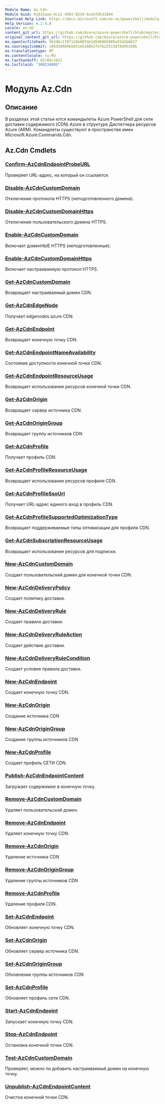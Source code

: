 ```yaml
---
Module Name: Az.Cdn
Module Guid: 91832aaa-dc11-4583-8239-bce5fd531604
Download Help Link: https://docs.microsoft.com/en-us/powershell/module/az.cdn
Help Version: 4.2.4.0
Locale: en-US
content_git_url: https://github.com/Azure/azure-powershell/blob/master/src/Cdn/Cdn/help/Az.Cdn.md
original_content_git_url: https://github.com/Azure/azure-powershell/blob/master/src/Cdn/Cdn/help/Az.Cdn.md
ms.openlocfilehash: 5b34bc1f0712de007de1d5db8b5985e55d2b6627
ms.sourcegitcommit: c05d3d669b5631e526841f47b22513d78495350b
ms.translationtype: MT
ms.contentlocale: ru-RU
ms.lasthandoff: 02/09/2021
ms.locfileid: "100234905"
---
```

# Модуль Az.Cdn
## Описание
В разделах этой статьи ются командылеты Azure PowerShell для сети доставки содержимого (CDN) Azure в структуре Диспетчера ресурсов Azure (ARM). Командлеты существуют в пространстве имен Microsoft.Azure.Commands.Cdn.

## Az.Cdn Cmdlets
### [Confirm-AzCdnEndpointProbeURL](Confirm-AzCdnEndpointProbeURL.md)
Проверяет URL-адрес, на который он ссылается.

### [Disable-AzCdnCustomDomain](Disable-AzCdnCustomDomain.md)
Отключение протокола HTTPS (неподготовленного домена).

### [Disable-AzCdnCustomDomainHttps](Disable-AzCdnCustomDomainHttps.md)
Отключение пользовательского домена HTTPS.

### [Enable-AzCdnCustomDomain](Enable-AzCdnCustomDomain.md)
Включает доменНЫЕ HTTPS (неподготовленные).

### [Enable-AzCdnCustomDomainHttps](Enable-AzCdnCustomDomainHttps.md)
Включает настраиваемую протокол HTTPS.

### [Get-AzCdnCustomDomain](Get-AzCdnCustomDomain.md)
Возвращает настраиваемый домен CDN.

### [Get-AzCdnEdgeNode](Get-AzCdnEdgeNode.md)
Получает edgenodes azure CDN.

### [Get-AzCdnEndpoint](Get-AzCdnEndpoint.md)
Возвращает конечную точку CDN.

### [Get-AzCdnEndpointNameAvailability](Get-AzCdnEndpointNameAvailability.md)
Состояние доступности конечной точки CDN.

### [Get-AzCdnEndpointResourceUsage](Get-AzCdnEndpointResourceUsage.md)
Возвращает использование ресурсов конечной точки CDN.

### [Get-AzCdnOrigin](Get-AzCdnOrigin.md)
Возвращает сервер источника CDN.

### [Get-AzCdnOriginGroup](Get-AzCdnOriginGroup.md)
Возвращает группу источников CDN

### [Get-AzCdnProfile](Get-AzCdnProfile.md)
Получает профиль CDN.

### [Get-AzCdnProfileResourceUsage](Get-AzCdnProfileResourceUsage.md)
Возвращает использование ресурсов профиля CDN.

### [Get-AzCdnProfileSsoUrl](Get-AzCdnProfileSsoUrl.md)
Получает URL-адрес единого вход в профиль CDN.

### [Get-AzCdnProfileSupportedOptimizationType](Get-AzCdnProfileSupportedOptimizationType.md)
Возвращает поддерживаемые типы оптимизации для профиля CDN.

### [Get-AzCdnSubscriptionResourceUsage](Get-AzCdnSubscriptionResourceUsage.md)
Возвращает использование ресурсов для подписки.

### [New-AzCdnCustomDomain](New-AzCdnCustomDomain.md)
Создает пользовательский домен для конечной точки CDN.

### [New-AzCdnDeliveryPolicy](New-AzCdnDeliveryPolicy.md)
Создает политику доставки.

### [New-AzCdnDeliveryRule](New-AzCdnDeliveryRule.md)
Создает правило доставки.

### [New-AzCdnDeliveryRuleAction](New-AzCdnDeliveryRuleAction.md)
Создает действие доставки.

### [New-AzCdnDeliveryRuleCondition](New-AzCdnDeliveryRuleCondition.md)
Создает условие правила доставки.

### [New-AzCdnEndpoint](New-AzCdnEndpoint.md)
Создает конечную точку CDN.

### [New-AzCdnOrigin](New-AzCdnOrigin.md)
Создание источника CDN

### [New-AzCdnOriginGroup](New-AzCdnOriginGroup.md)
Создание группы источников CDN

### [New-AzCdnProfile](New-AzCdnProfile.md)
Создает профиль СЕТИ CDN.

### [Publish-AzCdnEndpointContent](Publish-AzCdnEndpointContent.md)
Загружает содержимое в конечную точку.

### [Remove-AzCdnCustomDomain](Remove-AzCdnCustomDomain.md)
Удаляет пользовательский домен.

### [Remove-AzCdnEndpoint](Remove-AzCdnEndpoint.md)
Удаляет конечную точку CDN.

### [Remove-AzCdnOrigin](Remove-AzCdnOrigin.md)
Удаление источника CDN

### [Remove-AzCdnOriginGroup](Remove-AzCdnOriginGroup.md)
Удаление группы источников CDN

### [Remove-AzCdnProfile](Remove-AzCdnProfile.md)
Удаление профиля CDN.

### [Set-AzCdnEndpoint](Set-AzCdnEndpoint.md)
Обновляет конечную точку CDN.

### [Set-AzCdnOrigin](Set-AzCdnOrigin.md)
Обновляет сервер источника CDN.

### [Set-AzCdnOriginGroup](Set-AzCdnOriginGroup.md)
Обновление группы источников CDN

### [Set-AzCdnProfile](Set-AzCdnProfile.md)
Обновляет профиль сети CDN.

### [Start-AzCdnEndpoint](Start-AzCdnEndpoint.md)
Запускает конечную точку CDN.

### [Stop-AzCdnEndpoint](Stop-AzCdnEndpoint.md)
Остановка конечной точки CDN.

### [Test-AzCdnCustomDomain](Test-AzCdnCustomDomain.md)
Проверяет, можно ли добавить настраиваемый домен на конечную точку.

### [Unpublish-AzCdnEndpointContent](Unpublish-AzCdnEndpointContent.md)
Очистка конечной точки CDN.

